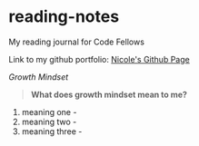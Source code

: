 # reading-notes

My reading journal for Code Fellows

Link to my github portfolio: [Nicole's Github Page](https://github.com/stuenico)

*Growth Mindset*
>**What does growth mindset mean to me?**
1. meaning one
       - 
2. meaning two
       - 
3. meaning three
       - 

